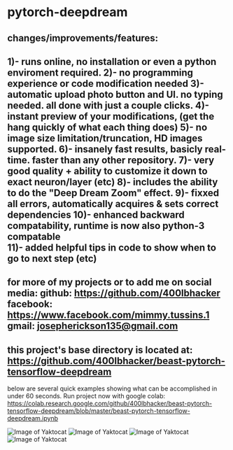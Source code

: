 # pytorch-deepdream


changes/improvements/features:
-----------------------------------------------
1)- runs online, no installation or even a python enviroment required.
2)- no programming experience or code modification needed
3)- automatic upload photo button and UI. no typing needed. all done with just a couple clicks.
4)- instant preview of your modifications, (get the hang quickly of what each thing does)
5)- no image size limitation/truncation, HD images supported. 
6)- insanely fast results, basicly real-time. faster than any other repository.
7)- very good quality + ability to customize it down to exact neuron/layer (etc)
8)- includes the ability to do the "Deep Dream Zoom" effect. 
9)- fixxed all errors, automatically acquires & sets correct dependencies
10)- enhanced backward compatability, runtime is now also python-3 compatable  
11)- added helpful tips in code to show when to go to next step (etc)
-----------------------------------------------

for more of my projects or to add me on social media:
github:		https://github.com/400lbhacker 
facebook:	https://www.facebook.com/mimmy.tussins.1
gmail:		josepherickson135@gmail.com
---------------------------------------------

this project's base directory is located at: 
https://github.com/400lbhacker/beast-pytorch-tensorflow-deepdream
---------------------------------------------

below are several quick examples showing what can be accomplished in under 60 seconds.
Run project now with google colab:
https://colab.research.google.com/github/400lbhacker/beast-pytorch-tensorflow-deepdream/blob/master/beast-pytorch-tensorflow-deepdream.ipynb

![Image of Yaktocat](https://github.com/400lbhacker/pytorch-deepdream/blob/master/neuron-new5b%5D.jpg)
![Image of Yaktocat](https://github.com/400lbhacker/pytorch-deepdream/blob/master/download%20(9).jpg)
![Image of Yaktocat](https://github.com/400lbhacker/pytorch-deepdream/blob/master/download%20(46).jpg)
![Image of Yaktocat](https://github.com/400lbhacker/pytorch-deepdream/blob/master/download%20(22).jpg)

